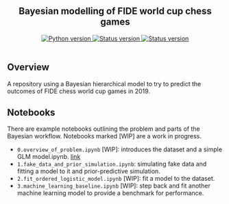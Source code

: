 <h2 align="center">Bayesian modelling of FIDE world cup chess games</h2>

<div align="center">
  <!--Python version -->
  <a href="https://www.python.org/downloads/release/python-360/">
    <img src="https://img.shields.io/pypi/pyversions/fastai.svg"
      alt="Python version" />
  </a>
  <!--Project status -->
  <a href="https://github.com/maw501/bayesian-chess-prediction">
    <img src="https://img.shields.io/badge/Status-Under%20development-green.svg"
      alt="Status version" />
  </a>
  <!--Commits  -->
  <a href="https://github.com/maw501/bayesian-chess-prediction/commits/master">
    <img src="https://img.shields.io/github/last-commit/maw501/world_cup.svg"
      alt="Status version" />
  </a>
</div>
<br />

## Overview

A repository using a Bayesian hierarchical model to try to predict the outcomes of FIDE chess world cup games in 2019.

## Notebooks

There are example notebooks outlining the problem and parts of the Bayesian workflow. Notebooks marked [WIP] are a work in progress.

* `0.overview_of_problem.ipynb` [WIP]: introduces the dataset and a simple GLM model.ipynb. [link](notebooks/0.overview_of_problem.ipynb)
* `1.fake_data_and_prior_simulation.ipynb`: simulating fake data and fitting a model to it and prior-predictive simulation.
* `2.fit_ordered_logistic_model.ipynb` [WIP]: fit a model to the dataset.
* `3.machine_learning_baseline.ipynb` [WIP]: step back and fit another machine learning model to provide a benchmark for performance.